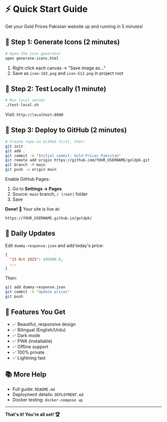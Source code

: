 # ⚡ Quick Start Guide

Get your Gold Prices Pakistan website up and running in 5 minutes!

## 🎯 Step 1: Generate Icons (2 minutes)

```bash
# Open the icon generator
open generate-icons.html
```

1. Right-click each canvas → "Save image as..."
2. Save as `icon-192.png` and `icon-512.png` in project root

## 🧪 Step 2: Test Locally (1 minute)

```bash
# Run local server
./test-local.sh
```

Visit: `http://localhost:8080`

## 🚀 Step 3: Deploy to GitHub (2 minutes)

```bash
# Create repo on GitHub first, then:
git init
git add .
git commit -m "Initial commit: Gold Prices Pakistan"
git remote add origin https://github.com/YOUR_USERNAME/goldpk.git
git branch -M main
git push -u origin main
```

Enable GitHub Pages:
1. Go to **Settings → Pages**
2. Source: `main` branch, `/ (root)` folder
3. Save

**Done!** 🎉 Your site is live at:
```
https://YOUR_USERNAME.github.io/goldpk/
```

## 🔄 Daily Updates

Edit `dummy-response.json` and add today's price:

```json
{
  "15 Oct 2025": 445000.0,
  ...
}
```

Then:
```bash
git add dummy-response.json
git commit -m "Update prices"
git push
```

## 📱 Features You Get

- ✅ Beautiful, responsive design
- ✅ Bilingual (English/Urdu)
- ✅ Dark mode
- ✅ PWA (installable)
- ✅ Offline support
- ✅ 100% private
- ✅ Lightning fast

## 📚 More Help

- Full guide: `README.md`
- Deployment details: `DEPLOYMENT.md`
- Docker testing: `docker-compose up`

---

**That's it! You're all set! 🏆**


